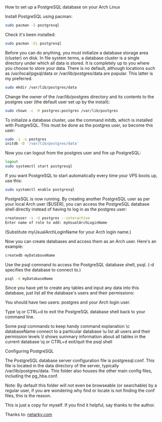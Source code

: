 How to set up a PostgreSQL database on your Arch Linux

Install PostgreSQL using pacman:

```bash
sudo pacman -S postgresql
```
Check it's been installed:

```bash
sudo pacman -Si postgresql
```

Before you can do anything, you must initialize a database storage area (cluster) on disk. In file system terms, a database cluster is a single directory under which all data is stored. It is completely up to you where you choose to store your data. There is no default, although locations such as /usr/local/pgsql/data or /var/lib/postgres/data are popular. This latter is my preferred.

```bash
sudo mkdir /var/lib/postgres/data
```

Change the owner of the /var/lib/postgres directory and its contents to the postgres user (the default user set up by the install):

```bash
sudo chown -c -R postgres:postgres /var/lib/postgres
```

To initialize a database cluster, use the command initdb, which is installed with PostgreSQL. This must be done as the postgres user, so become this user:

```bash
sudo -i -u postgres
initdb -D '/var/lib/postgres/data'
```

Now you can logout from the postgres user and fire up PostgreSQL:

```bash
logout
sudo systemctl start postgresql
```
If you want PostgreSQL to start automatically every time your VPS boots up, use this:

```bash
sudo systemctl enable postgresql
```

PostgreSQL is now running. By creating another PostgreSQL user as per your local Arch user ($USER), you can access the PostgreSQL database shell directly instead of having to log in as the postgres user:

```bash
createuser -s -U postgres --interactive
Enter name of role to add: myUsualArchLoginName
```
(Substitute myUsualArchLoginName for your Arch login name.)

Now you can create databases and access them as an Arch user. Here's an example:

```bash
createdb myDatabaseName
```
Use the psql command to access the PostgreSQL database shell, psql. (-d specifies the database to connect to.)

```bash
psql -d myDatabaseName
```
Since you have yet to create any tables and input any data into this database, just list all the database's users and their permissions:

You should have two users: postgres and your Arch login user.

Type \q or CTRL+d to exit the PostgreSQL database shell back to your command line.

Some psql commands to keep handy
command	explanation
\c databaseName	connect to a particular database
\u	list all users and their permission levels
\t	shows summary information about all tables in the current database
\q or CTRL+d	exit/quit the psql shell

Configuring PostgreSQL

The PostgreSQL database server configuration file is postgresql.conf. This file is located in the data directory of the server, typically /var/lib/postgres/data. This folder also houses the other main config files, including the pg_hba.conf.

Note: By default this folder will not even be browseable (or searchable) by a regular user, if you are wondering why find or locate is not finding the conf files, this is the reason.

This is just a copy for myself. If you find it helpful, say thanks to the author.

Thanks to: [netarky.com](http://www.netarky.com)

